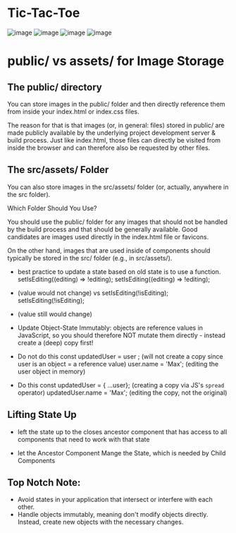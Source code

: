 # Tic-Tac-Toe
![image](https://github.com/AlaaDuridi/Tic-Tac-Toe/assets/51034664/41a9954e-0347-4038-8e0d-5ef3712c379b)
![image](https://github.com/AlaaDuridi/Tic-Tac-Toe/assets/51034664/69193fbd-c2b3-4629-87a9-569c003aabaa)
![image](https://github.com/AlaaDuridi/Tic-Tac-Toe/assets/51034664/03188f52-7898-4952-9cd3-f7ce94b17ea5)
![image](https://github.com/AlaaDuridi/Tic-Tac-Toe/assets/51034664/34d954be-cfcf-4b6c-80fe-adc082f85e44)

# public/ vs assets/ for Image Storage

## The public/ directory

You can store images in the public/ folder and then directly reference them from inside your index.html or index.css files.

The reason for that is that images (or, in general: files) stored in public/ are made publicly available by the underlying project development server & build process. Just like index.html, those files can directly be visited from inside the browser and can therefore also be requested by other files.

## The src/assets/ Folder

You can also store images in the src/assets/ folder (or, actually, anywhere in the src folder).

Which Folder Should You Use?

You should use the public/ folder for any images that should not be handled by the build process and that should be generally available. Good candidates are images used directly in the index.html file or favicons.

On the other hand, images that are used inside of components should typically be stored in the src/ folder (e.g., in src/assets/).

- best practice to update a state based on old state is to use a function.
  setIsEditing((editing) => !editing);
  setIsEditing((editing) => !editing);
- (value would not change)
  vs
  setIsEditing(!isEditing);
  setIsEditing(!isEditing);
- (value still would change)

- Update Object-State Immutably:
  objects are reference values in JavaScript, so you should therefore NOT mutate them directly - instead create a (deep) copy first!

- Do not do this
  const updatedUser = user ; (will not create a copy since user is an object = a reference value)
  user.name = 'Max'; (editing the user object in memory)

- Do this
  const updatedUser = { ...user}; (creating a copy via JS's `spread` operator)
  updatedUser.name = 'Max'; (editing the copy, not the original)

## Lifting State Up

- left the state up to the closes ancestor component that has access to all components that need to work with that state

- let the Ancestor Component Mange the State, which is needed by Child Components

## Top Notch Note:

- Avoid states in your application that intersect or interfere with each other.
- Handle objects immutably, meaning don't modify objects directly. Instead, create new objects with the necessary changes.
